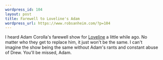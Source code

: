 ```yaml
--- 
wordpress_id: 104
layout: post
title: Farewell to Loveline's Adam
wordpress_url: https://www.robsanheim.com/?p=104
---
```

I heard Adam Corolla's farewell show for <a href="https://www.dolland.net/loveline/">Loveline</a> a little while ago.  No matter who they get to replace him, it just won't be the same.  I can't imagine the show being the same without Adam's rants and constant abuse of Drew.  You'll be missed, Adam.
